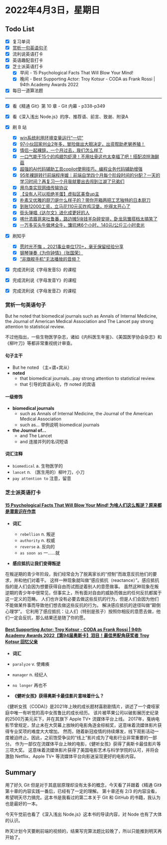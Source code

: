 # 2022年4月3日，星期日
## Todo List

- [x] 复习单词
- [x] [赏析一句英语句子](#赏析一句英语句子)
- [x] 流利说英语打卡
- [x] 英语趣配音打卡
- [x] 芝士派英语打卡
  - [x] 早间 - 15 Psychological Facts That Will Blow Your Mind!
  - [x] 晚间 - Best Supporting Actor: Troy Kotsur - CODA as Frank Rossi | 94th Academy Awards 2022
- [x] 每日一道算法题
--------
- [x] 看《精通 Git》第 10 章 - Git 内幕 - p338-p349
- [x] 看《深入浅出 Node.js》的序、推荐语、前言、致谢、附录A
- [x] 刷 B 站
  - [x] [win系统利用环境变量运行“一切”](https://b23.tv/yDdopXp)
  - [x] [97小伙回家创业2年多，冒险做出大胆决定，出资帮助老舅养殖！](https://b23.tv/De5pEUa)
  - [x] [情侣一起裸辞，一个月过去，我们怎么样了](https://b23.tv/WP3bYHt)
  - [x] [一口气能干15个的鸡翅包虾滑！不用吐骨这也太幸福了吧！搭配凉拌海鲜菇](https://b23.tv/yV2bZVM)
  - [x] [超强的AI代码辅助工具copilot使用技巧，编程业务代码辅助增强](https://b23.tv/I3H4Mm9)
  - [x] [95年裸辞转行前端程序媛｜前端自学四个月每个阶段时间的分配？一天的学习时间？再复习一个月我就要出去闯到江湖了兄弟们](https://b23.tv/Xf8CCQU)
  - [x] [用鸟类实现网络传输协议](https://b23.tv/lIdcZQb)
  - [x] [【没有人可以拒绝羊蛋】虚拟区美食up主](https://b23.tv/1r4ed4S)
  - [x] [朴素又优雅的厨刀是什么样子的？带你开箱两把工艺独特的日本厨刀](https://b23.tv/JOCWV9X)
  - [x] [到账12000工资，立马花110元买炸鸡汉堡，吃得太开心了](https://b23.tv/CnbpLtB)
  - [x] [街头弹唱《达尔文》进化成更好的人](https://b23.tv/452ds7Q)
  - [x] [喀什浓眉哥来吐鲁番，路边摊5块钱羊杂碎安排，卧龙凤雏搭档太搞笑了](https://b23.tv/rIW574c)
  - [x] [一万多买头牛做烤全牛，馕坑烤6个小时，140元/公斤三小时卖光](https://b23.tv/p1nJTpt)
- [x] 刷知乎
  - [x] [愿时光不悔 ，2021事业单位170+，毫无保留经验分享](https://zhuanlan.zhihu.com/p/455714205)
  - [x] [钢琴弹奏《为你钟情》（张国荣）](https://www.zhihu.com/zvideo/1493312014147141632)
  - [x] [“非旗舰手机”无法播放的音频？](https://www.zhihu.com/zvideo/1269999758476398592)
- [x] 完成流利说《字母发音S》的课程
- [x] 完成流利说《字母发音Y》的课程
- [x] 完成流利说《字母发音Z》的课程


### 赏析一句英语句子

But he noted that biomedical journals such as Annals of Internal Medicine, the Journal of American Medical Association and The Lancet pay strong attention to statistical review.

不过他指出，一些生物医学杂志，诸如《内科医生年鉴》、《美国医学协会杂志》和《柳叶刀》等都非常重视统计审查。

#### 句子主干

- But he noted （主+谓+宾从）
- **noted**
  - that biomedical journals...pay strong attention to statistical review.
  - that 引导的宾语从句，作 noted 的宾语

#### 一级修饰

- **biomedical journals**
  - such as Annals of Internal Medicine, the Journal of the American Medical Association
  - such as... 举例说明 biomedical journals
- **the Journal of...**
  - and The Lancet
  - and 连接并列的名词短语

#### 词汇注释

- `biomedical` a. 生物医学的
- `lancet` n. （医生用的）柳叶刀，小刀
- `pay attention to` 注意，留意

### 芝士派英语打卡

#### [15 Psychological Facts That Will Blow Your Mind! 为啥人们这么叛逆？原来都是潜意识在作祟](https://reading.baicizhan.com/h5/listen-movie.html?id=593&wxapp=mint_danni_ear#/home)

- **词汇**

  - `rebellion` n. 叛逆
  - `authority` n. 权威
  - `reverse` a. 反向的
  - `as soon as` 一……就

- **感应抵抗让我们变得叛逆**

在叛逆期的青少年阶段，我们经常会为了脱离家长的“控制”而故意反抗他们的要求，并和他们对着干。
这样一种现象就叫做“感应抵抗（reactance）”。感应抵抗指的是人们会因为想要获得自由而试图逆着别人的意愿做事。
虽然这种现象在叛逆期的青少年中很常见，但事实上，所有面对自由的威胁而做出的任何反抗都属于这一定义的范畴。
人们也许没有必要去做这些反抗的行为，但是人们会因为他们不能做某件事而导致他们想去做这些反抗的行为。
解决感应抵抗的途径叫做“颠倒心理学”。
它利用了感应抵抗：让人们（特别是孩子）按照你相反的意愿去做，他们一定会反抗，那么结果还是随了你的愿。

#### [Best Supporting Actor: Troy Kotsur - CODA as Frank Rossi | 94th Academy Awards 2022【第94届奥斯卡】泪目！最佳男配角获奖者 Troy Kotsur 回忆父亲](http://reading.baicizhan.com/h5/listen-movie.html?id=594&wxapp=mint_danni_ear#/home)

- **词汇**

- `paralyze` v. 使瘫痪
- `manager` n. 经纪人
- `no longer` 再也不

- **《健听女孩》获得奥斯卡最佳影片意味着什么？**

《健听女孩（CODA)》是2021年上映的成长题材喜剧剧情片，讲述了一个聋哑家庭中唯一有听觉的高中女孩鲁比的成长经历。
该片被苹果公司以破影展历史纪录的2500万美元买下，并在其旗下 Apple TV+ 流媒体平台上线。
2017年，戛纳电影节曾规定，禁止未在大荧幕上放映的电影角逐金棕榈奖，这意味着流媒体影片获得专业奖项的难度大大增加。
然而，随着新冠疫情的持续爆发，线下观影活动一度被迫终止。因此，之前饱受争议的“线上”影片成为了电影行业非常重要的一部分。
作为一部仅在流媒体平台上映的电影，《健听女孩》获得了奥斯卡最佳影片等三项大奖。
这意味着流媒体影片获得了美国电影艺术与科学学院的认可，并将会激励 Netflix、Apple TV+ 等流媒体平台向影迷呈现更好的电影内容。

## Summary

用了好久 Git 但是对于其底层原理却没有太多的概念，今天看了并跟着《精通 Git》第十章的内容实践一番后，已经有了一定的理解。
第十章还有 2/3 的内容没看，希望明天尽力搞完。这本书是我看过的第二本关于 Git 和 GitHub 的书籍，我认为也是最好的一本。

今天午觉前也看了《深入浅出 Node.js》这本书的导读内容，对 Node 也有了大体的认识。

昨天计划今天要刷前端的视频的，结果写完算法题比较晚了，所以只能推到明天再开始了。
